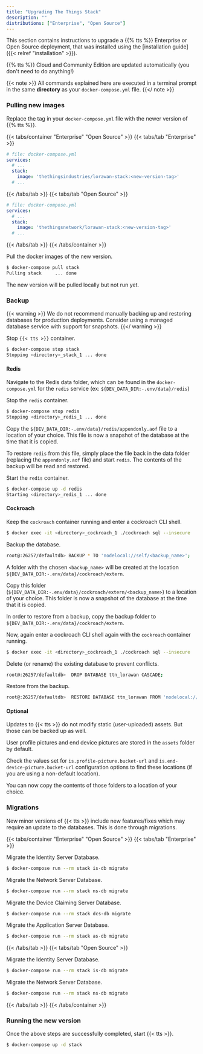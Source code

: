 ```yaml
---
title: "Upgrading The Things Stack"
description: ""
distributions: ["Enterprise", "Open Source"]
---
```


This section contains instructions to upgrade a {{% tts %}} Enterprise or Open Source deployment, that was installed using the [installation guide]({{< relref "installation" >}}).

{{% tts %}} Cloud and Community Edition are updated automatically (you don't need to do anything!)

<!--more-->

{{< note >}} All commands explained here are executed in a terminal prompt in the same **directory** as your `docker-compose.yml` file. {{</ note >}}

### Pulling new images

Replace the tag in your `docker-compose.yml` file with the newer version of {{% tts %}}.

{{< tabs/container "Enterprise" "Open Source" >}}
{{< tabs/tab "Enterprise" >}}

```yaml
# file: docker-compose.yml
services:
  # ...
  stack:
    image: 'thethingsindustries/lorawan-stack:<new-version-tag>'
  # ...
```
{{< /tabs/tab >}}
{{< tabs/tab "Open Source" >}}

```yaml
# file: docker-compose.yml
services:
  # ...
  stack:
    image: 'thethingsnetwork/lorawan-stack:<new-version-tag>'
  # ...
```

{{< /tabs/tab >}}
{{< /tabs/container >}}

Pull the docker images of the new version.

```bash
$ docker-compose pull stack
Pulling stack     ... done
```

The new version will be pulled locally but not run yet.

### Backup

{{< warning >}} We do not recommend manually backing up and restoring databases for production deployments. Consider using a managed database service with support for snapshots. {{</ warning >}}

Stop `{{< tts >}}` container.

```bash
$ docker-compose stop stack
Stopping <directory>_stack_1 ... done
```

#### Redis

Navigate to the Redis data folder, which can be found in the `docker-compose.yml` for the `redis` service (ex: `${DEV_DATA_DIR:-.env/data}/redis`)

Stop the `redis` container.

```bash
$ docker-compose stop redis
Stopping <directory>_redis_1 ... done
```

Copy the `${DEV_DATA_DIR:-.env/data}/redis/appendonly.aof` file to a location of your choice. This file is now a snapshot of the database at the time that it is copied.

To restore `redis` from this file, simply place the file back in the data folder (replacing the `appendonly.aof` file) and start `redis`. The contents of the backup will be read and restored.

Start the `redis` container.

```bash
$ docker-compose up -d redis
Starting <directory>_redis_1 ... done
```

#### Cockroach

Keep the `cockroach` container running and enter a cockroach CLI shell.

```bash
$ docker exec -it <directory>_cockroach_1 ./cockroach sql --insecure
```

Backup the database.

```bash
root@:26257/defaultdb> BACKUP * TO 'nodelocal://self/<backup_name>';
```

A folder with the chosen `<backup_name>` will be created at the location `${DEV_DATA_DIR:-.env/data}/cockroach/extern`.

Copy this folder (`${DEV_DATA_DIR:-.env/data}/cockroach/extern/<backup_name>`) to a location of your choice. This folder is now a snapshot of the database at the time that it is copied.

In order to restore from a backup, copy the backup folder to `${DEV_DATA_DIR:-.env/data}/cockroach/extern`.

Now, again enter a cockroach CLI shell again with the `cockroach` container running.

```bash
$ docker exec -it <directory>_cockroach_1 ./cockroach sql --insecure
```

Delete (or rename) the existing database to prevent conflicts.

```bash
root@:26257/defaultdb>  DROP DATABASE ttn_lorawan CASCADE;
```

Restore from the backup.

```bash
root@:26257/defaultdb>  RESTORE DATABASE ttn_lorawan FROM 'nodelocal://self/<backup_name>';
```

#### Optional

Updates to {{< tts >}} do not modify static (user-uploaded) assets. But those can be backed up as well.

User profile pictures and end device pictures are stored in the `assets` folder by default.

Check the values set for `is.profile-picture.bucket-url` and `is.end-device-picture.bucket-url` configuration options to find these locations (if you are using a non-default location).

You can now copy the contents of those folders to a location of your choice.

### Migrations

New minor versions of {{< tts >}} include new features/fixes which may require an update to the databases. This is done through migrations.

{{< tabs/container "Enterprise" "Open Source" >}}
{{< tabs/tab "Enterprise" >}}

Migrate the Identity Server Database.

```bash
$ docker-compose run --rm stack is-db migrate
```

Migrate the Network Server Database.

```bash
$ docker-compose run --rm stack ns-db migrate
```

Migrate the Device Claiming Server Database.

```bash
$ docker-compose run --rm stack dcs-db migrate
```

Migrate the Application Server Database.

```bash
$ docker-compose run --rm stack as-db migrate
```

{{< /tabs/tab >}}
{{< tabs/tab "Open Source" >}}

Migrate the Identity Server Database.

```bash
$ docker-compose run --rm stack is-db migrate
```

Migrate the Network Server Database.

```bash
$ docker-compose run --rm stack ns-db migrate
```
{{< /tabs/tab >}}
{{< /tabs/container >}}


### Running the new version

Once the above steps are successfully completed, start {{< tts >}}.

```bash
$ docker-compose up -d stack
```
